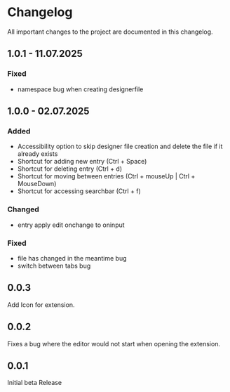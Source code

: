 # Changelog

All important changes to the project are documented in this changelog.  

## 1.0.1 - 11.07.2025

### Fixed
- namespace bug when creating designerfile


## 1.0.0 - 02.07.2025

### Added
- Accessibility option to skip designer file creation and delete the file if it already exists
- Shortcut for adding new entry (Ctrl + Space)
- Shortcut for deleting entry (Ctrl + d)
- Shortcut for moving between entries (Ctrl + mouseUp | Ctrl + MouseDown)
- Shortcut for accessing searchbar (Ctrl + f)

### Changed
- entry apply edit onchange to oninput

### Fixed
- file has changed in the meantime bug
- switch between tabs bug


## 0.0.3

Add Icon for extension.


## 0.0.2

Fixes a bug where the editor would not start when opening the extension.


## 0.0.1

Initial beta Release
